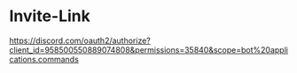 # Invite-Link #
https://discord.com/oauth2/authorize?client_id=958500550889074808&permissions=35840&scope=bot%20applications.commands
